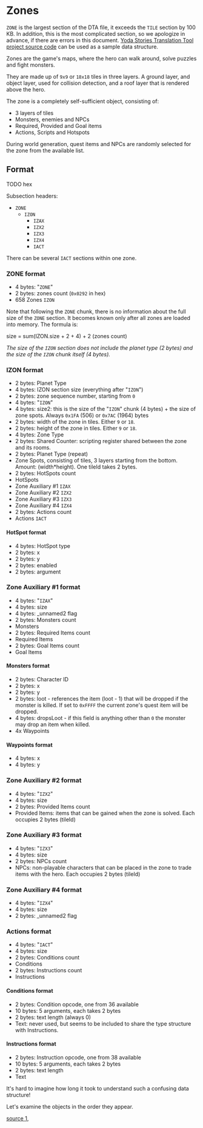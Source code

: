 Zones
=====

`ZONE` is the largest section of the DTA file, it exceeds the `TILE` section by 100 KB.
In addition, this is the most complicated section, so we apologize in advance,
if there are errors in this document.
[Yoda Stories Translation Tool project source code](https://github.com/LeonisX/yoda-stories-translation-tool/tree/main/src/main/java/md/leonis/ystt/model/yodesk) can be used as a sample data structure.

Zones are the game's maps, where the hero can walk around, solve puzzles and fight monsters.

They are made up of `9x9` or `18x18` tiles in three layers.
A ground layer, and object layer, used for collision detection, and a roof layer that is rendered above the hero.

The zone is a completely self-sufficient object, consisting of:

* 3 layers of tiles
* Monsters, enemies and NPCs
* Required, Provided and Goal items
* Actions, Scripts and Hotspots

During world generation, quest items and NPCs are randomly selected for the zone from the available list.


Format
------

TODO hex

Subsection headers:

* `ZONE`
  * `IZON`
    * `IZAX`
    * `IZX2`
    * `IZX3`
    * `IZX4`
    * `IACT`

There can be several `IACT` sections within one zone.


### ZONE format

* 4 bytes: "`ZONE`"
* 2 bytes: zones count (`0x0292` in hex)
* 658 Zones `IZON`

Note that following the `ZONE` chunk, there is no information about the full size of the `ZONE` section.
It becomes known only after all zones are loaded into memory.
The formula is:

size = sum(IZON.size + 2 + 4) + 2 (zones count)

_The size of the `IZON` section does not include the planet type (2 bytes) and the size of the `IZON` chunk itself (4 bytes)._


### IZON format

* 2 bytes: Planet Type
* 4 bytes: IZON section size (everything after "`IZON`")
* 2 bytes: zone sequence number, starting from `0`
* 4 bytes: "`IZON`"
* 4 bytes: size2: this is the size of the "`IZON`" chunk (4 bytes) + the size of zone spots. Always `0x1FA` (506) or `0x7AC` (1964) bytes
* 2 bytes: width of the zone in tiles. Either `9` or `18`.
* 2 bytes: height of the zone in tiles. Either `9` or `18`.
* 4 bytes: Zone Type
* 2 bytes: Shared Counter: scripting register shared between the zone and its rooms.
* 2 bytes: Planet Type (repeat)
* Zone Spots, consisting of tiles, 3 layers starting from the bottom. Amount: (width*height). One tileId takes 2 bytes.
* 2 bytes: HotSpots count
* HotSpots
* Zone Auxiliary #1 `IZAX`
* Zone Auxiliary #2 `IZX2`
* Zone Auxiliary #3 `IZX3`
* Zone Auxiliary #4 `IZX4`
* 2 bytes: Actions count
* Actions `IACT`

#### HotSpot format

* 4 bytes: HotSpot type
* 2 bytes: x
* 2 bytes: y
* 2 bytes: enabled
* 2 bytes: argument


### Zone Auxiliary #1 format

* 4 bytes: "`IZAX`"
* 4 bytes: size
* 4 bytes: _unnamed2 flag
* 2 bytes: Monsters count
* Monsters
* 2 bytes: Required Items count
* Required Items
* 2 bytes: Goal Items count
* Goal Items

#### Monsters format

* 2 bytes: Character ID
* 2 bytes: x
* 2 bytes: y
* 2 bytes: loot - references the item (loot - 1) that will be dropped if the monster is killed.
If set to `0xFFFF` the current zone's quest item will be dropped.
* 4 bytes: dropsLoot - if this field is anything other than `0` the monster may drop an item when killed.
* 4x Waypoints

#### Waypoints format

* 4 bytes: x
* 4 bytes: y

### Zone Auxiliary #2 format

* 4 bytes: "`IZX2`"
* 4 bytes: size
* 2 bytes: Provided Items count
* Provided Items: items that can be gained when the zone is solved. Each occupies 2 bytes (tileId)

### Zone Auxiliary #3 format

* 4 bytes: "`IZX3`"
* 4 bytes: size
* 2 bytes: NPCs count
* NPCs: non-playable characters that can be placed in the zone to trade items with the hero. Each occupies 2 bytes (tileId)

### Zone Auxiliary #4 format

* 4 bytes: "`IZX4`"
* 4 bytes: size
* 2 bytes: _unnamed2 flag


### Actions format

* 4 bytes: "`IACT`"
* 4 bytes: size
* 2 bytes: Conditions count
* Conditions
* 2 bytes: Instructions count
* Instructions

#### Conditions format

* 2 bytes: Condition opcode, one from 36 available
* 10 bytes: 5 arguments, each takes 2 bytes
* 2 bytes: text length (always 0)
* Text: never used, but seems to be included to share the type structure with Instructions.

#### Instructions format

* 2 bytes: Instruction opcode, one from 38 available
* 10 bytes: 5 arguments, each takes 2 bytes
* 2 bytes: text length
* Text

It's hard to imagine how long it took to understand such a confusing data structure!

Let's examine the objects in the order they appear.

[source 1](https://www.webfun.io/docs/gameplay/zones.html),